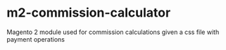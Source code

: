 # m2-commission-calculator
Magento 2 module used for commission calculations given a css file with payment operations
